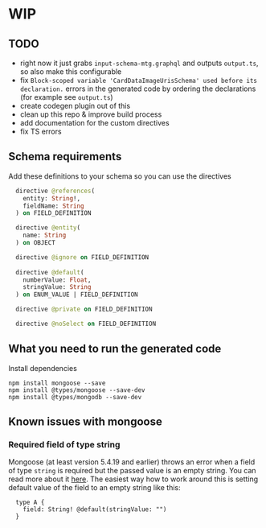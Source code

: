 # WIP

## TODO
- right now it just grabs `input-schema-mtg.graphql` and outputs `output.ts`, so also make this configurable
- fix `Block-scoped variable 'CardDataImageUrisSchema' used before its declaration.` errors in the generated code by ordering the declarations (for example see `output.ts`)
- create codegen plugin out of this
- clean up this repo & improve build process
- add documentation for the custom directives
- fix TS errors

## Schema requirements

Add these definitions to your schema so you can use the directives

```graphql
  directive @references(
    entity: String!,
    fieldName: String
  ) on FIELD_DEFINITION

  directive @entity(
    name: String
  ) on OBJECT

  directive @ignore on FIELD_DEFINITION
  
  directive @default(
    numberValue: Float,
    stringValue: String
  ) on ENUM_VALUE | FIELD_DEFINITION

  directive @private on FIELD_DEFINITION

  directive @noSelect on FIELD_DEFINITION
```

## What you need to run the generated code

Install dependencies
```
npm install mongoose --save
npm install @types/mongoose --save-dev
npm install @types/mongodb --save-dev
```

## Known issues with mongoose

### Required field of type string
Mongoose (at least version 5.4.19 and earlier) throws an error when a field of type `string` is required but the passed value is an empty string. You can read more about it [here](https://github.com/graphql/graphql-js/issues/480). The easiest way how to work around this is setting default value of the field to an empty string like this:

```
  type A {
    field: String! @default(stringValue: "")
  }
```